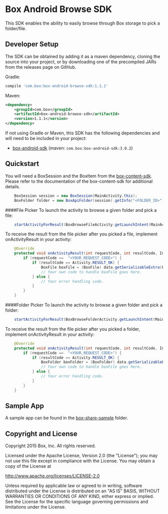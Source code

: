 Box Android Browse SDK
==============
This SDK enables the ability to easily browse through Box storage to pick a folder/file.

Developer Setup
--------------
The SDK can be obtained by adding it as a maven dependency, cloning the source into your project, or by downloading one of the precompiled JARs from the releases page on GitHub.

Gradle: 
```groovy 
compile 'com.box:box-android-browse-sdk:1.1.1'
```
Maven: 
```xml
<dependency>
    <groupId>com.box</groupId>
    <artifactId>box-android-browse-sdk</artifactId>
    <version>1.1.1</version>
</dependency>
```

If not using Gradle or Maven, this SDK has the following dependencies and will need to be included in your project:
* [box-android-sdk](https://github.com/box/box-android-sdk) (maven: `com.box:box-android-sdk:3.0.2`)

Quickstart
--------------
You will need a BoxSession and the BoxItem from the [box-content-sdk](https://github.com/box/box-android-content-sdk). Please refer to the documentation of the box-content-sdk for additional details.
```java
    BoxSession session = new BoxSession(MainActivity.this);
    BoxFolder folder = new BoxApiFolder(session).getInfo("<FOLDER_ID>").send();
```
####File Picker
To launch the activity to browse a given folder and pick a file:
```java
    startActivityForResult(BoxBrowseFileActivity.getLaunchIntent(MainActivity.this, "<FOLDER_ID>", session), "<YOUR_REQUEST_CODE>");
```

To receive the result from the file picker after you picked a file, implement onActivityResult in your activity:
```java
    @Override
    protected void onActivityResult(int requestCode, int resultCode, Intent data) {
        if (requestCode ==  "<YOUR_REQUEST_CODE>") {
            if (resultCode == Activity.RESULT_OK) {
                BoxFile boxFile = (BoxFile) data.getSerializableExtra(FilePickerActivity.EXTRA_BOX_FILE);
                // Your own code to handle boxFile goes here.
            } else {
                // Your error handling code.
            }
        }
    }
```

####Folder Picker
To launch the activity to browse a given folder and pick a folder:
```java
    startActivityForResult(BoxBrowseFolderActivity.getLaunchIntent(MainActivity.this, "<FOLDER_ID>", session),  "<YOUR_REQUEST_CODE>");
```

To receive the result from the file picker after you picked a folder, implement onActivityResult in your activity:
```java
    @Override
    protected void onActivityResult(int requestCode, int resultCode, Intent data) {
        if (requestCode ==  "<YOUR_REQUEST_CODE>") {
            if (resultCode == Activity.RESULT_OK) {
                BoxFolder boxFolder = (BoxFolder) data.getSerializableExtra(FolderPickerActivity.EXTRA_BOX_FOLDER);
                // Your own code to handle boxFile goes here.
            } else {
                // Your error handling code.
            }
        }
    }
```

Sample App
--------------
A sample app can be found in the [box-share-sample](https://github.com/box/box-android-share-sdk) folder.

Copyright and License
--------------
Copyright 2015 Box, Inc. All rights reserved.

Licensed under the Apache License, Version 2.0 (the "License"); you may not use this file except in compliance with the License. You may obtain a copy of the License at

http://www.apache.org/licenses/LICENSE-2.0

Unless required by applicable law or agreed to in writing, software distributed under the License is distributed on an "AS IS" BASIS, WITHOUT WARRANTIES OR CONDITIONS OF ANY KIND, either express or implied. See the License for the specific language governing permissions and limitations under the License.
